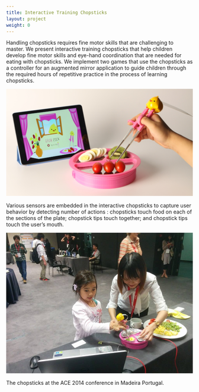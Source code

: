 ```yaml
---
title: Interactive Training Chopsticks
layout: project
weight: 0
---
```

Handling chopsticks requires fine motor skills that are challenging to master.  We present interactive training chopsticks that help children develop fine motor skills and eye-hand coordination that are needed for eating with chopsticks. We implement two games that use the chopsticks as a controller for an augmented mirror application to guide children through the required hours of repetitive practice in the process of learning chopsticks.

![](<img/chopsticks_small.jpg>)

Various sensors are embedded in the interactive chopsticks to capture user behavior by detecting  number of actions : chopsticks touch food on each of the sections of the plate;  chopstick tips touch together; and chopstick tips touch the user’s mouth.

![](<img/chopsticks_in_action.jpg>)

The chopsticks at the ACE 2014 conference in Madeira Portugal.

